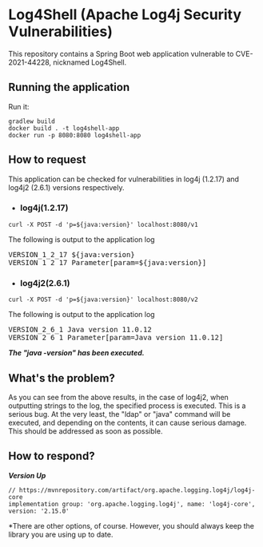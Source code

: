 # Log4Shell (Apache Log4j Security Vulnerabilities)

This repository contains a Spring Boot web application vulnerable to CVE-2021-44228, nicknamed Log4Shell.

## Running the application

Run it:
```
gradlew build
docker build . -t log4shell-app
docker run -p 8080:8080 log4shell-app
```

## How to request

This application can be checked for vulnerabilities in log4j (1.2.17) and log4j2 (2.6.1) versions respectively.

- ### log4j(1.2.17)
```
curl -X POST -d 'p=${java:version}' localhost:8080/v1
```
The following is output to the application log

<pre>
VERSION_1_2_17 ${java:version}
VERSION_1_2_17 Parameter[param=${java:version}]
</pre>

- ### log4j2(2.6.1)
```
curl -X POST -d 'p=${java:version}' localhost:8080/v2
```
The following is output to the application log

<pre>
VERSION_2_6_1 Java version 11.0.12
VERSION_2_6_1 Parameter[param=Java version 11.0.12]
</pre>

***The "java -version" has been executed.***

## What's the problem?

As you can see from the above results, in the case of log4j2, when outputting strings to the log, the specified process is executed. This is a serious bug. At the very least, the "ldap" or "java" command will be executed, and depending on the contents, it can cause serious damage. This should be addressed as soon as possible.

## How to respond?

***Version Up***

```
// https://mvnrepository.com/artifact/org.apache.logging.log4j/log4j-core
implementation group: 'org.apache.logging.log4j', name: 'log4j-core', version: '2.15.0'
```

*There are other options, of course. However, you should always keep the library you are using up to date.
